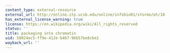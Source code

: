 ```yaml
---
content_type: external-resource
external_url: http://online.itp.ucsb.edu/online/infobio01/stormo/oh/10.html
has_external_license_warning: true
license: https://en.wikipedia.org/wiki/All_rights_reserved
status: ''
title: packaging into chromatin
uid: 58024ec5-ff9e-412e-b467-96b57be8cbe2
wayback_url: ''
---
```


